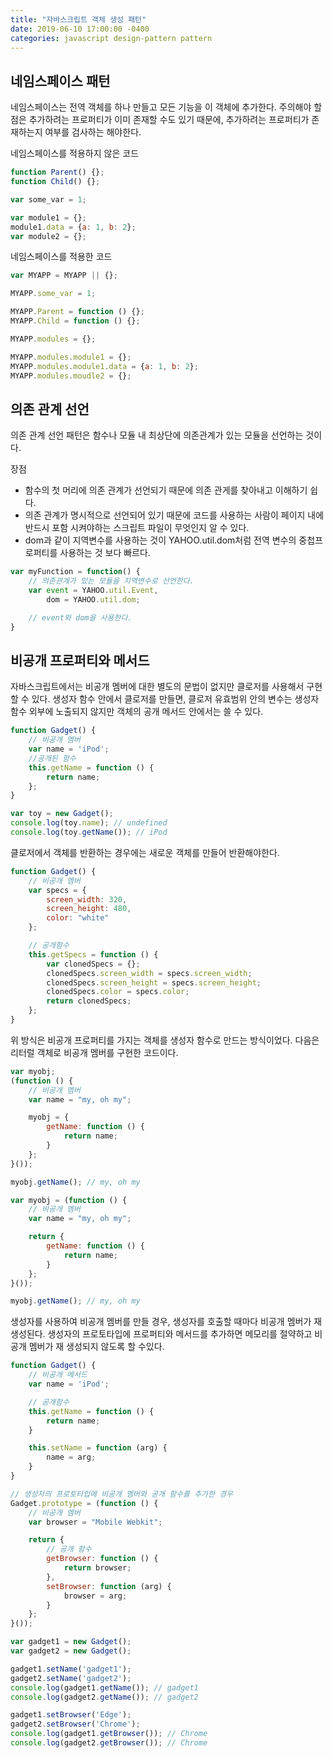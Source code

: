 ```yaml
---
title: "자바스크립트 객체 생성 패턴"
date: 2019-06-10 17:00:00 -0400
categories: javascript design-pattern pattern
---
```


## 네임스페이스 패턴
네임스페이스는 전역 객체를 하나 만들고 모든 기능을 이 객체에 추가한다. 주의해야 할 점은 추가하려는 프로퍼티가 이미 존재할 수도 있기 때문에, 추가하려는 프로퍼티가 존재하는지 여부를 검사하는 해야한다.

네임스페이스를 적용하지 않은 코드
```js
function Parent() {};
function Child() {};

var some_var = 1;

var module1 = {};
module1.data = {a: 1, b: 2};
var module2 = {};
```

네임스페이스를 적용한 코드
```js
var MYAPP = MYAPP || {};

MYAPP.some_var = 1;

MYAPP.Parent = function () {};
MYAPP.Child = function () {};

MYAPP.modules = {};

MYAPP.modules.module1 = {};
MYAPP.modules.module1.data = {a: 1, b: 2};
MYAPP.modules.moudle2 = {};
```

## 의존 관계 선언
의존 관계 선언 패턴은 함수나 모듈 내 최상단에 의존관계가 있는 모듈을 선언하는 것이다.

장점
- 함수의 첫 머리에 의존 관계가 선언되기 때문에 의존 관게를 찾아내고 이해하기 쉽다.
- 의존 관계가 명시적으로 선언되어 있기 때문에 코드를 사용하는 사람이 페이지 내에 반드시 포함 시켜야하는 스크립트 파일이 무엇인지 알 수 있다.
- dom과 같이 지역변수를 사용하는 것이 YAHOO.util.dom처럼 전역 변수의 중첩프로퍼티를 사용하는 것 보다 빠르다.

```js
var myFunction = function() {
    // 의존관계가 있는 모듈을 지역변수로 선언한다.
    var event = YAHOO.util.Event, 
        dom = YAHOO.util.dom;

    // event와 dom을 사용한다.
}
```

## 비공개 프로퍼티와 메서드
자바스크립트에서는 비공개 멤버에 대한 별도의 문법이 없지만 클로저를 사용해서 구현할 수 있다. 생성자 함수 안에서 클로저를 만들면, 클로저 유효범위 안의 변수는 생성자 함수 외부에 노출되지 않지만 객체의 공개 메서드 안에서는 쓸 수 있다.

```js
function Gadget() {
    // 비공개 멤버
    var name = 'iPod';
    //공개된 함수
    this.getName = function () {
        return name;
    };
}

var toy = new Gadget();
console.log(toy.name); // undefined
console.log(toy.getName()); // iPod
```

클로저에서 객체를 반환하는 경우에는 새로운 객체를 만들어 반환해야한다.
```js
function Gadget() {
    // 비공개 멤버
    var specs = {
        screen_width: 320,
        screen_height: 480,
        color: "white"
    };

    // 공개함수
    this.getSpecs = function () {
        var clonedSpecs = {};
        clonedSpecs.screen_width = specs.screen_width;
        clonedSpecs.screen_height = specs.screen_height;
        clonedSpecs.color = specs.color;
        return clonedSpecs;
    };
}
```

위 방식은 비공개 프로퍼티를 가지는 객체를 생성자 함수로 만드는 방식이었다. 다음은 리터럴 객체로 비공개 멤버를 구현한 코드이다.

```js
var myobj;
(function () {
    // 비공개 멤버
    var name = "my, oh my";

    myobj = {
        getName: function () {
            return name;
        }
    };
}());

myobj.getName(); // my, oh my
```

```js
var myobj = (function () {
    // 비공개 멤버
    var name = "my, oh my";

    return {
        getName: function () {
            return name;
        }
    };
}());

myobj.getName(); // my, oh my
```

생성자를 사용하여 비공개 멤버를 만들 경우, 생성자를 호출할 때마다 비공개 멤버가 재 생성된다. 생성자의 프로토타입에 프로퍼티와 메서드를 추가하면 메모리를 절약하고 비공개 멤버가 재 생성되지 않도록 할 수있다.

```js
function Gadget() {
    // 비공개 메서드
    var name = 'iPod';

    // 공개함수
    this.getName = function () {
        return name;
    }

    this.setName = function (arg) {
        name = arg;
    }
}

// 생성자의 프로토타입에 비공개 멤버와 공개 함수를 추가한 경우
Gadget.prototype = (function () {
    // 비공개 멤버
    var browser = "Mobile Webkit";

    return {
        // 공개 함수
        getBrowser: function () {
            return browser;
        },
        setBrowser: function (arg) {
            browser = arg;
        }
    };
}());

var gadget1 = new Gadget();
var gadget2 = new Gadget();

gadget1.setName('gadget1'); 
gadget2.setName('gadget2');
console.log(gadget1.getName()); // gadget1
console.log(gadget2.getName()); // gadget2

gadget1.setBrowser('Edge');
gadget2.setBrowser('Chrome');
console.log(gadget1.getBrowser()); // Chrome
console.log(gadget2.getBrowser()); // Chrome
```


